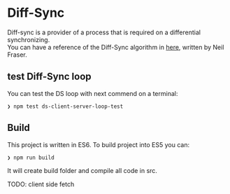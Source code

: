 # Diff-Sync 

Diff-sync is a provider of a process that is required on a differential synchronizing.  
You can have a reference of the Diff-Sync algorithm in [here](https://neil.fraser.name/writing/sync/), written by Neil Fraser.  
 
## test Diff-Sync loop 
 
You can test the DS loop with next commend on a terminal:
 
```
❯ npm test ds-client-server-loop-test
```
 
## Build

This project is written in ES6. To build project into ES5 you can:

```
❯ npm run build
```

It will create build folder and compile all code in src.

TODO: client side fetch
